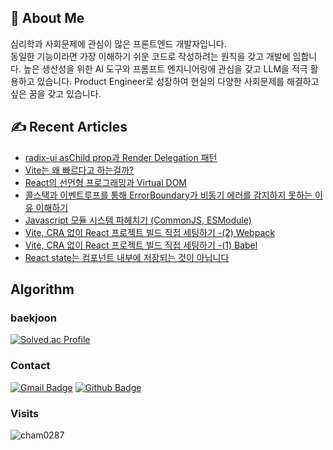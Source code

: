 ## 🙋 About Me
심리학과 사회문제에 관심이 많은 프론트엔드 개발자입니다. <br/>
동일한 기능이라면 가장 이해하기 쉬운 코드로 작성하려는 원칙을 갖고 개발에 임합니다.
높은 생산성을 위한 AI 도구와 프롬프트 엔지니어링에 관심을 갖고 LLM을 적극 활용하고 있습니다.
Product Engineer로 성장하여 현실의 다양한 사회문제를 해결하고 싶은 꿈을 갖고 있습니다.

## ✍️ Recent Articles
- [radix-ui asChild prop과 Render Delegation 패턴](https://velog.io/@cham0287/radix-ui-asChild-prop%EA%B3%BC-Render-Delegation-%ED%8C%A8%ED%84%B4)
- [Vite는 왜 빠르다고 하는걸까?](https://velog.io/@cham0287/Vite-%EC%99%9C-%EC%93%B0%EB%8A%94%EC%A7%80-%EC%95%8C%EC%95%84%EB%B3%B4%EA%B8%B0)
- [React의 선언형 프로그래밍과 Virtual DOM](https://velog.io/@cham0287/React-%EC%84%A0%EC%96%B8%ED%98%95-%ED%94%84%EB%A1%9C%EA%B7%B8%EB%9E%98%EB%B0%8D%EA%B3%BC-Virtual-DOM)
- [콜스택과 이벤트루프를 통해 ErrorBoundary가 비동기 에러를 감지하지 못하는 이유 이해하기](https://velog.io/@cham0287/ErrorBoundary%EB%8A%94-%EC%99%9C-%EB%B9%84%EB%8F%99%EA%B8%B0-%EC%97%90%EB%9F%AC%EB%A5%BC-%EA%B0%90%EC%A7%80%ED%95%98%EC%A7%80-%EB%AA%BB%ED%95%A0%EA%B9%8C)
- [Javascript 모듈 시스템 파헤치기 (CommonJS, ESModule)](https://velog.io/@cham0287/CommonJS%EC%99%80-ESModule%EC%9D%B4-%EB%AD%98%EA%B9%8C)
- [Vite, CRA 없이 React 프로젝트 빌드 직접 세팅하기 -(2) Webpack](https://velog.io/@cham0287/Vite-CRA-%EC%97%86%EC%9D%B4-React-%ED%94%84%EB%A1%9C%EC%A0%9D%ED%8A%B8-%EB%B9%8C%EB%93%9C-%EC%A7%81%EC%A0%91-%EC%84%B8%ED%8C%85%ED%95%98%EA%B8%B0-2-Webpack)
- [Vite, CRA 없이 React 프로젝트 빌드 직접 세팅하기 -(1) Babel](https://velog.io/@cham0287/Vite-CRA-%EC%97%86%EC%9D%B4-React-%ED%94%84%EB%A1%9C%EC%A0%9D%ED%8A%B8-%EB%B9%8C%EB%93%9C-%EC%A7%81%EC%A0%91-%EC%84%B8%ED%8C%85%ED%95%98%EA%B8%B0-1-Babel-lwwstaoh)
- [React state는 컴포넌트 내부에 저장되는 것이 아닙니다](https://velog.io/@cham0287/React-state%EB%8A%94-%EC%BB%B4%ED%8F%AC%EB%84%8C%ED%8A%B8-%EB%82%B4%EB%B6%80%EC%97%90-%EC%A0%80%EC%9E%A5%EB%90%98%EB%8A%94-%EA%B2%83%EC%9D%B4-%EC%95%84%EB%8B%99%EB%8B%88%EB%8B%A4)

## Algorithm
### baekjoon
[![Solved.ac Profile](http://mazassumnida.wtf/api/v2/generate_badge?boj=cham0287)](https://solved.ac/cham0287) <br/>

### Contact
[![Gmail Badge](https://img.shields.io/badge/-crtmt97@gmail.com-c14438?style=flat&logo=Gmail&logoColor=white&link=mailto:crtmt97@gmail.com)](mailto:crtmt97@gmail.com) [![Github Badge](https://img.shields.io/badge/-cham0287-grey?style=flat&logo=github&logoColor=white&link=https://github.com/cham0287/)](https://www.github.com/cham0287/) 
<br/>

### Visits
<p align=left> <img src=https://komarev.com/ghpvc/?username=cham0287 alt=cham0287 /> </p>

